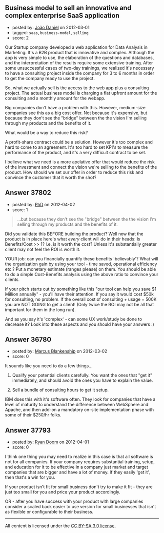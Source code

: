 ## Business model to sell an innovative and complex enterprise SaaS application

- posted by: [João Daniel](https://stackexchange.com/users/-1/16720-jo-o-daniel) on 2012-03-01
- tagged: `saas`, `business-model`, `selling`
- score: 2

Our Startup company developed a web application for Data Analysis in Marketing. It's a B2B product that is innovative and complex. Although the app is very simple to use, the elaboration of the questions and databases, and the interpretation of the results require some extensive training. After some unsuccessful cases of two-day trainings, we realized it's necessary to have a consulting project inside the company for 3 to 6 months in order to get the company ready to use the project.

So, what we actually sell is the access to the web app plus a consulting project. The actual business model is charging a flat upfront amount for the consulting and a monthly amount for the webapp.

Big companies don't have a problem with this. However, medium-size companies see this as a big cost offer. Not because it's expensive, but because they don't see the "bridge" between the the vision I'm selling through my products and the benefits of it.

What would be a way to reduce this risk?

A profit-share contract could be a solution. However it's too complex and hard to come to an agreement. It's too hard to set KPI's to measure the performance of the product, and it's a very difficult contract to be set.

I believe what we need is a more apelative offer that would reduce the risk of the investment and connect the vision we're selling to the benefits of the product. How should we set our offer in order to reduce this risk and convince the customer that it worth the shot?


## Answer 37802

- posted by: [PhD](https://stackexchange.com/users/-1/8167-phd) on 2012-04-02
- score: 1

> ...but because they don't see the "bridge" between the the vision I'm
> selling through my products and the benefits of it.

Did you validate this BEFORE building the product? Well now that the product is in place here's what *every* client will do in their heads: Is Benefits/Cost >> 1? I.e. is it worth the cost? Unless it's substantially greater client may not feel the ROI is worth it. 

YOUR job: can you financially quantify these benefits 'believably'? What will the organization gain by using your tool - time saved, operational efficiency etc.? Put a monetary estimate (ranges please) on them. You should be able to do a simple Cost-Benefits analysis using the above ratio to convince your clients.

If your pitch starts out by something like this "our tool can help you save $1 Million annually" - you'll have their attention. If you say it would cost $50k for consulting, no problem. If the overall cost of consulting + usage = 500K you are NOT GOING to get a client! (Only twice the ROI may not be all that important for them in the long run).

And as you say it's 'complex' - can some UX work/study be done to decrease it? Look into these aspects and you should have your answers :)




## Answer 36780

- posted by: [Marcus Blankenship](https://stackexchange.com/users/-1/20-marcus-blankenship) on 2012-03-02
- score: 0

It sounds like you need to do a few things...
1. Qualify your potential clients carefully.  You want the ones that "get it" immediately, and should avoid the ones you have to explain the value.

2. Sell a bundle of consulting hours to get it setup.

IBM does this with it's software often.  They look for companies that have a level of maturity to understand the difference between WebSphere and Apache, and then add-on a mandatory on-site implementation phase with some of their $250/hr folks.


## Answer 37793

- posted by: [Ryan Doom](https://stackexchange.com/users/-1/5655-ryan-doom) on 2012-04-01
- score: 0

I think one thing you may need to realize in this case is that all software is not for all companies.  If your company requires substantial training, setup, and education for it to be effective in a company just market and target companies that are bigger and have a lot of money. If they easily 'get it', then that's a win for you. 

If your product isn't fit for small business don't try to make it fit - they are just too small for you and price your product accordingly.

OR - after you have success with your product with large companies consider a scaled back easier to use version for small businesses that isn't as flexible or configurable to their business.



---

All content is licensed under the [CC BY-SA 3.0 license](https://creativecommons.org/licenses/by-sa/3.0/).
